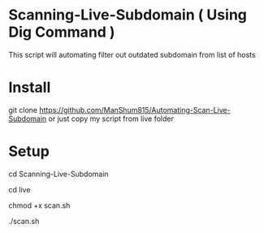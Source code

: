 # Scanning-Live-Subdomain ( Using Dig Command )
This script will automating filter out outdated subdomain from list of hosts

# Install
git clone https://github.com/ManShum815/Automating-Scan-Live-Subdomain or just copy my script from live folder

# Setup
cd Scanning-Live-Subdomain 

cd live

chmod +x scan.sh

./scan.sh
